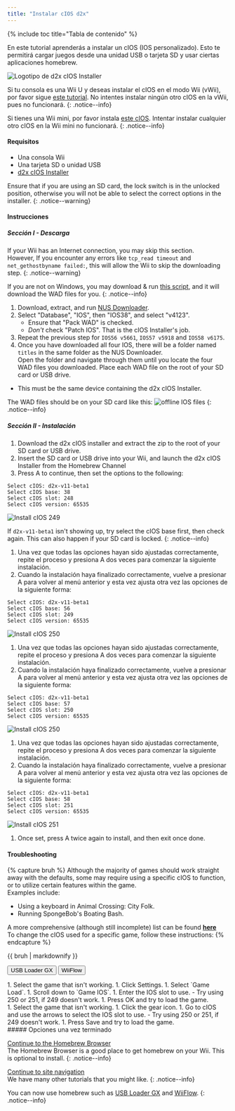 ```yaml
---
title: "Instalar cIOS d2x"
---
```


{% include toc title="Tabla de contenido" %}

En este tutorial aprenderás a instalar un cIOS (IOS personalizado). Esto te permitirá cargar juegos desde una unidad USB o tarjeta SD y usar ciertas aplicaciones homebrew.

![Logotipo de d2x cIOS Installer](/images/cios/cIOS.png)

Si tu consola es una Wii U y deseas instalar el cIOS en el modo Wii (vWii), por favor sigue [este tutorial](https://wiiu.hacks.guide/#/vwii-modding). No intentes instalar ningún otro cIOS en la vWii, pues no funcionará.
{: .notice--info}

Si tienes una Wii mini, por favor instala [este cIOS](cios-mini). Intentar instalar cualquier otro cIOS en la Wii mini no funcionará.
{: .notice--info}

#### Requisitos

- Una consola Wii
- Una tarjeta SD o unidad USB
- [d2x cIOS Installer](https://hbb1.oscwii.org/hbb/d2x-cios-installer/d2x-cios-installer.zip)

Ensure that if you are using an SD card, the lock switch is in the unlocked position, otherwise you will not be able to select the correct options in the installer.
{: .notice--warning}

#### Instrucciones

##### Sección I - Descarga

If your Wii has an Internet connection, you may skip this section. <br/> However, If you encounter any errors like `tcp_read timeout` and `net_gethostbyname failed:`, this will allow the Wii to skip the downloading step.
{: .notice--warning}

If you are not on Windows, you may download & run [this script](/assets/files/d2x_offline_ios.sh), and it will download the WAD files for you.
{: .notice--info}

1. Download, extract, and run [NUS Downloader](https://github.com/WiiDatabase/nusdownloader/releases/latest/download/NUSD-Mod-NUS-Fix.zip).
1. Select "Database", "IOS", then "IOS38", and select "v4123".
   - Ensure that "Pack WAD" is checked.
   - *Don't* check "Patch IOS". That is the cIOS Installer's job.
1. Repeat the previous step for `IOS56 v5661`, `IOS57 v5918` and `IOS58 v6175`.
1. Once you have downloaded all four IOS, there will be a folder named `titles` in the same folder as the NUS Downloader. <br/> Open the folder and navigate through them until you locate the four WAD files you downloaded. Place each WAD file on the root of your SD card or USB drive.
  - This must be the same device containing the d2x cIOS Installer.

The WAD files should be on your SD card like this: ![offline IOS files](/images/cios/d2x_offline_ios.png)
{: .notice--info}
##### Sección II - Instalación

1. Download the d2x cIOS installer and extract the zip to the root of your SD card or USB drive.
1. Insert the SD card or USB drive into your Wii, and launch the d2x cIOS Installer from the Homebrew Channel
1. Press A to continue, then set the options to the following:

```
Select cIOS: d2x-v11-beta1
Select cIOS base: 38
Select cIOS slot: 248
Select cIOS version: 65535
```

![Install cIOS 249](/images/cios/d2x_v11_248.png)

If `d2x-v11-beta1` isn't showing up, try select the cIOS base first, then check again. This can also happen if your SD card is locked.
{: .notice--info}

1. Una vez que todas las opciones hayan sido ajustadas correctamente, repite el proceso y presiona A dos veces para comenzar la siguiente instalación.
1. Cuando la instalación haya finalizado correctamente, vuelve a presionar A para volver al menú anterior y esta vez ajusta otra vez las opciones de la siguiente forma:

```
Select cIOS: d2x-v11-beta1
Select cIOS base: 56
Select cIOS slot: 249
Select cIOS version: 65535
```

![Install cIOS 250](/images/cios/d2x_v11_249.png)

1. Una vez que todas las opciones hayan sido ajustadas correctamente, repite el proceso y presiona A dos veces para comenzar la siguiente instalación.
1. Cuando la instalación haya finalizado correctamente, vuelve a presionar A para volver al menú anterior y esta vez ajusta otra vez las opciones de la siguiente forma:

```
Select cIOS: d2x-v11-beta1
Select cIOS base: 57
Select cIOS slot: 250
Select cIOS version: 65535
```

![Install cIOS 250](/images/cios/d2x_v11_250.png)

1. Una vez que todas las opciones hayan sido ajustadas correctamente, repite el proceso y presiona A dos veces para comenzar la siguiente instalación.
1. Cuando la instalación haya finalizado correctamente, vuelve a presionar A para volver al menú anterior y esta vez ajusta otra vez las opciones de la siguiente forma:

```
Select cIOS: d2x-v11-beta1
Select cIOS base: 58
Select cIOS slot: 251
Select cIOS version: 65535
```

![Install cIOS 251](/images/cios/d2x_v11_251.png)

1. Once set, press A twice again to install, and then exit once done.

#### Troubleshooting

{% capture bruh %}
Although the majority of games should work straight away with the defaults, some may require using a specific cIOS to function, or to utilize certain features within the game.<br> Examples include:

- Using a keyboard in Animal Crossing: City Folk.
- Running SpongeBob's Boating Bash.

A more comprehensive (although still incomplete) list can be found [**here**](https://wiki.gbatemp.net/wiki/Wii_cIOS_base_Compatibility_List)<br> To change the cIOS used for a specific game, follow these instructions:
{% endcapture %}

<div class="notice--warning">{{ bruh | markdownify }}</div>

<button class="tablinks btn btn--large btn--primary" id="defaultOpen" onclick="openTab(event, 'usbloadergx')">USB Loader GX</button>
<button class="tablinks btn btn--large btn--info" onclick="openTab(event, 'wiiflow')">WiiFlow</button>

<div id="usbloadergx" class="blanktabcontent" markdown="1">
1. Select the game that isn't working.
1. Click Settings.
1. Select `Game Load`.
1. Scroll down to `Game IOS`.
1. Enter the IOS slot to use.
    - Try using 250 or 251, if 249 doesn't work.
1. Press OK and try to load the game.
</div>
<div id="wiiflow" class="blanktabcontent" markdown="1">
1. Select the game that isn't working.
1. Click the gear icon.
1. Go to cIOS and use the arrows to select the IOS slot to use.
    - Try using 250 or 251, if 249 doesn't work.
1. Press Save and try to load the game.
</div>
##### Opciones una vez terminado

[Continue to the Homebrew Browser](hbb)<br> The Homebrew Browser is a good place to get homebrew on your Wii. This is optional to install.
{: .notice--info}

[Continue to site navigation](site-navigation)<br> We have many other tutorials that you might like.
{: .notice--info}

You can now use homebrew such as [USB Loader GX](usbloadergx) and [WiiFlow](wiiflow).
{: .notice--info}
